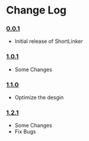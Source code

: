 # Change Log


### [0.0.1](https://marketplace.visualstudio.com/_apis/public/gallery/publishers/MrxDev/vsextensions/shortlinker/0.0.1/vspackage)

- Initial release of ShortLinker



### [1.0.1](https://marketplace.visualstudio.com/_apis/public/gallery/publishers/MrxDev/vsextensions/shortlinker/1.0.1/vspackage)

- Some Changes




### [1.1.0](https://marketplace.visualstudio.com/_apis/public/gallery/publishers/MrxDev/vsextensions/shortlinker/1.1.0/vspackage)

- Optimize the desgin



### [1.2.1](https://marketplace.visualstudio.com/_apis/public/gallery/publishers/MrxDev/vsextensions/shortlinker/1.2.1/vspackage)

- Some Changes
- Fix Bugs